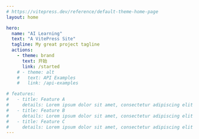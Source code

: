 ```yaml
---
# https://vitepress.dev/reference/default-theme-home-page
layout: home

hero:
  name: "AI Learning"
  text: "A VitePress Site"
  tagline: My great project tagline
  actions:
    - theme: brand
      text: 开始
      link: /started
    # - theme: alt
    #   text: API Examples
    #   link: /api-examples

# features:
#   - title: Feature A
#     details: Lorem ipsum dolor sit amet, consectetur adipiscing elit
#   - title: Feature B
#     details: Lorem ipsum dolor sit amet, consectetur adipiscing elit
#   - title: Feature C
#     details: Lorem ipsum dolor sit amet, consectetur adipiscing elit
---
```



